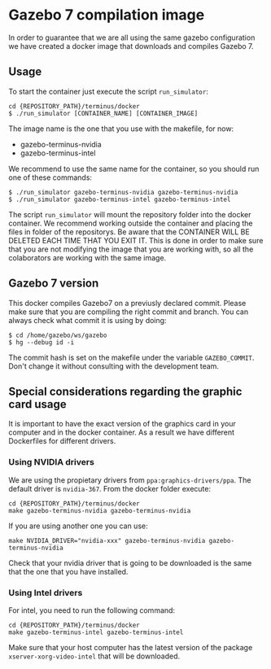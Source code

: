 # Gazebo 7 compilation image

In order to guarantee that we are all using the same gazebo configuration we have created a docker image that downloads and compiles Gazebo 7.

## Usage

To start the container just execute the script `run_simulator`:

```
cd {REPOSITORY_PATH}/terminus/docker
$ ./run_simulator [CONTAINER_NAME] [CONTAINER_IMAGE]
```

The image name is the one that you use with the makefile, for now:

* gazebo-terminus-nvidia
* gazebo-terminus-intel

We recommend to use the same name for the container, so you should run one of these commands:

```
$ ./run_simulator gazebo-terminus-nvidia gazebo-terminus-nvidia
$ ./run_simulator gazebo-terminus-intel gazebo-terminus-intel
```

The script `run_simulator` will mount the repository folder into the docker container. We recommend working outside the container and placing the files in folder of the repositorys. Be aware that the CONTAINER WILL BE DELETED EACH TIME THAT YOU EXIT IT. This is done in order to make sure that you are not modifying the image that you are working with, so all the colaborators are working with the same image.


## Gazebo 7 version

This docker compiles Gazebo7 on a previusly declared commit. Please make sure that you are compiling the right commit and branch. You can always check what commit it is using by doing:

```
$ cd /home/gazebo/ws/gazebo
$ hg --debug id -i
```

The commit hash is set on the makefile under the variable `GAZEBO_COMMIT`. Don't change it without consulting with the development team.

## Special considerations regarding the graphic card usage


It is important to have the exact version of the graphics card in your computer and in the docker container. As a result we have different Dockerfiles for different drivers.

### Using NVIDIA drivers

We are using the propietary drivers from `ppa:graphics-drivers/ppa`. The default driver is `nvidia-367`. From the docker folder execute:

```
cd {REPOSITORY_PATH}/terminus/docker
make gazebo-terminus-nvidia gazebo-terminus-nvidia
```

If you are using another one you can use:

`make NVIDIA_DRIVER="nvidia-xxx" gazebo-terminus-nvidia gazebo-terminus-nvidia`

Check that your nvidia driver that is going to be downloaded is the same that the one that you have installed.

### Using Intel drivers

For intel, you need to run the following command:
```
cd {REPOSITORY_PATH}/terminus/docker
make gazebo-terminus-intel gazebo-terminus-intel
```

Make sure that your host computer has the latest version of the package `xserver-xorg-video-intel` that will be downloaded.

